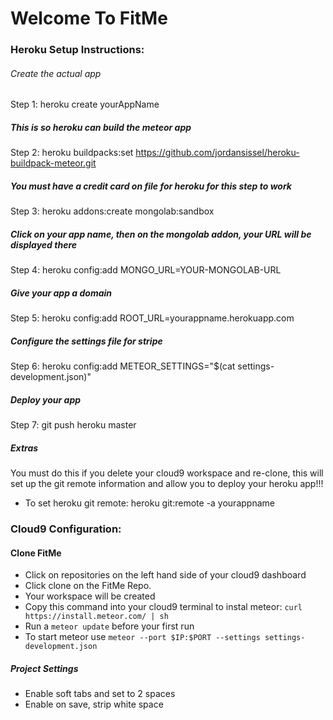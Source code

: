 # Welcome To FitMe

### Heroku Setup Instructions:

###### Create the actual app
Step 1: heroku create yourAppName

##### This is so heroku can build the meteor app
Step 2: heroku buildpacks:set https://github.com/jordansissel/heroku-buildpack-meteor.git

##### You must have a credit card on file for heroku for this step to work
Step 3: heroku addons:create mongolab:sandbox

##### Click on your app name, then on the mongolab addon, your URL will be displayed there
Step 4: heroku config:add MONGO_URL=YOUR-MONGOLAB-URL

##### Give your app a domain
Step 5: heroku config:add ROOT_URL=yourappname.herokuapp.com

##### Configure the settings file for stripe
Step 6: heroku config:add METEOR_SETTINGS="$(cat settings-development.json)"

##### Deploy your app
Step 7: git push heroku master

##### Extras
You must do this if you delete your cloud9 workspace and re-clone, this will
set up the git remote information and allow you to deploy your heroku app!!!

- To set heroku git remote: heroku git:remote -a yourappname

### Cloud9 Configuration:

#### Clone FitMe

- Click on repositories on the left hand side of your cloud9 dashboard
- Click clone on the FitMe Repo.
- Your workspace will be created
- Copy this command into your cloud9 terminal to instal meteor: ` curl https://install.meteor.com/ | sh `
- Run a ` meteor update ` before your first run
- To start meteor use ` meteor --port $IP:$PORT --settings settings-development.json `

##### Project Settings
- Enable soft tabs and set to 2 spaces
- Enable on save, strip white space

